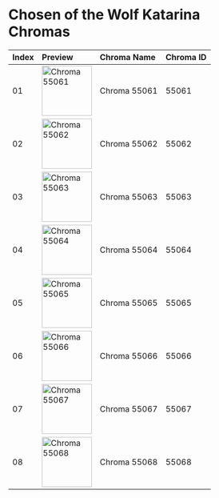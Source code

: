 # Chosen of the Wolf Katarina Chromas

| Index | Preview | Chroma Name | Chroma ID |
|:---|:---|:---|:---|
| 01 | <img src='https://raw.communitydragon.org/latest/plugins/rcp-be-lol-game-data/global/default/v1/champion-chroma-images/55/55061.png' alt='Chroma 55061' width='100'> | Chroma 55061 | 55061 |
| 02 | <img src='https://raw.communitydragon.org/latest/plugins/rcp-be-lol-game-data/global/default/v1/champion-chroma-images/55/55062.png' alt='Chroma 55062' width='100'> | Chroma 55062 | 55062 |
| 03 | <img src='https://raw.communitydragon.org/latest/plugins/rcp-be-lol-game-data/global/default/v1/champion-chroma-images/55/55063.png' alt='Chroma 55063' width='100'> | Chroma 55063 | 55063 |
| 04 | <img src='https://raw.communitydragon.org/latest/plugins/rcp-be-lol-game-data/global/default/v1/champion-chroma-images/55/55064.png' alt='Chroma 55064' width='100'> | Chroma 55064 | 55064 |
| 05 | <img src='https://raw.communitydragon.org/latest/plugins/rcp-be-lol-game-data/global/default/v1/champion-chroma-images/55/55065.png' alt='Chroma 55065' width='100'> | Chroma 55065 | 55065 |
| 06 | <img src='https://raw.communitydragon.org/latest/plugins/rcp-be-lol-game-data/global/default/v1/champion-chroma-images/55/55066.png' alt='Chroma 55066' width='100'> | Chroma 55066 | 55066 |
| 07 | <img src='https://raw.communitydragon.org/latest/plugins/rcp-be-lol-game-data/global/default/v1/champion-chroma-images/55/55067.png' alt='Chroma 55067' width='100'> | Chroma 55067 | 55067 |
| 08 | <img src='https://raw.communitydragon.org/latest/plugins/rcp-be-lol-game-data/global/default/v1/champion-chroma-images/55/55068.png' alt='Chroma 55068' width='100'> | Chroma 55068 | 55068 |

